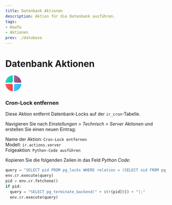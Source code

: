 ```yaml
---
title: Datenbank Aktionen
description: Aktion für die Datenbank ausführen.
tags:
- HowTo
- Aktionen
prev: ./database
---
```

# Datenbank Aktionen
![icons_odoo_apps](attachments/icons_odoo_apps.png)

### Cron-Lock entfernen

Diese Aktion entfernt Datenbank-Locks auf der `ir_cron`-Tabelle.

Navigieren Sie nach *Einstellungen > Technisch > Server Aktionen* und erstellen Sie einen neuen Eintrag:

Name der Aktion: `Cron-Lock entfernen`\
Modell: `ir.actions.server`\
Folgeaktion: `Python-Code ausführen`

Kopieren Sie die folgenden Zeilen in das Feld *Python Code*:

```python
query = "SELECT pid FROM pg_locks WHERE relation = (SELECT oid FROM pg_class WHERE relname = 'ir_cron');"
env.cr.execute(query)            
pid = env.cr.fetchone()
if pid:
  query = "SELECT pg_terminate_backend(" + str(pid[0]) + ");"
  env.cr.execute(query)
```
